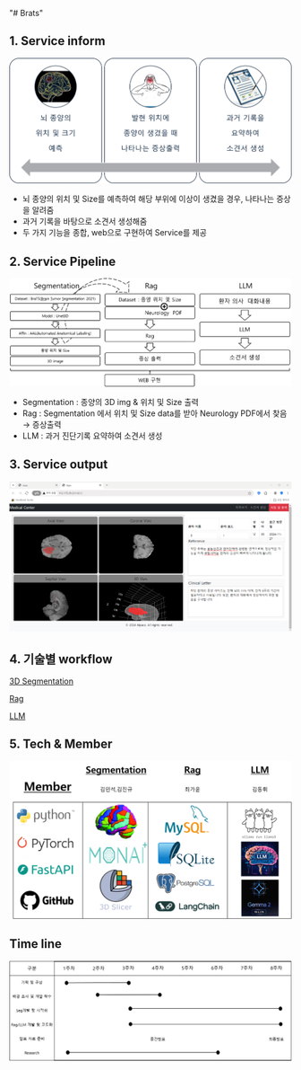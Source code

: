 "# Brats" 

## 1. Service inform

![image.png](img/sv1.png)

- 뇌 종양의 위치 및 Size를 예측하여 해당 부위에 이상이 생겼을 경우, 나타나는 증상을 알려줌
- 과거 기록을 바탕으로 소견서 생성해줌
- 두 가지 기능을 종합, web으로 구현하여 Service를 제공

## 2. Service Pipeline

![image.png](img/sv2.png)

- Segmentation : 종양의 3D img & 위치 및 Size 출력
- Rag : Segmentation 에서 위치 및 Size data를 받아 Neurology PDF에서 찾음 → 증상출력
- LLM : 과거 진단기록 요약하여 소견서 생성

## 3. Service output

![image.png](img/sv3.png)

## 4. 기술별 workflow

[3D Segmentation](./3D%20segmentation.md)

[Rag](./Rag.md)

[LLM](./LLM.md)

## 5. Tech & Member

![image.png](img/sv5_1.png)

## Time line

![image.png](img/sv5_2.png)
